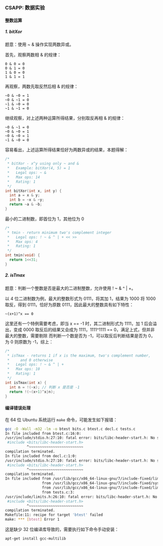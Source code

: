 ### CSAPP: 数据实验

#### 整数运算

##### 1. bitXor

题意：使用 ~ & 操作实现两数异或。

首先，观察两数相 & 的规律：

```
0 & 0 = 0
0 & 1 = 0
1 & 0 = 0
1 & 1 = 1
```

再观察，两数先取反然后相 & 的规律：

```
~0 & ~0 = 1
~0 & ~1 = 0
~1 & ~0 = 0
~1 & ~1 = 0
```

继续观察，对上述两种运算所得结果，分别取反再相 & 的规律：

```
~0 & ~1 = 0
~0 & ~0 = 1
~0 & ~0 = 1
~1 & ~0 = 0
```

容易看出，上述运算所得结果恰好为两数异或的结果，本题得解：

```cpp
/* 
 * bitXor - x^y using only ~ and & 
 *   Example: bitXor(4, 5) = 1
 *   Legal ops: ~ &
 *   Max ops: 14
 *   Rating: 1
 */
int bitXor(int x, int y) {
  int a = x & y;
  int b = ~x & ~y;
  return ~a & ~b;
}
```

最小的二进制数，即首位为 1，其他位为 0

```cpp
/* 
 * tmin - return minimum two's complement integer 
 *   Legal ops: ! ~ & ^ | + << >>
 *   Max ops: 4
 *   Rating: 1
 */
int tmin(void) {
  return 1<<31;
}
```

##### 2. isTmax

题意：判断一个整数是否是最大的二进制整数，允许使用 ! ~ & ^ | +。

以 4 位二进制数为例，最大的整数形式为 0111，将其加 1，结果为 1000
将 1000 取反，得到 0111，恰好为原数 0111，因此最大的整数具有如下特性：

```
~(x+1)^x == 0
```

这里还有一个特例需要考虑，即当 x == -1 时，其二进制形式为 1111，加 1 后会溢出，变成 0000
取反后的结果又会成为 1111，1111^1111 == 0，满足上式，但并非最大的整数，需要剔除
而判断一个数是否为 -1，可以取反后判断结果是否为 0，为 0 则原数为 -1，综上：

```cpp
/*
 * isTmax - returns 1 if x is the maximum, two's complement number,
 *     and 0 otherwise 
 *   Legal ops: ! ~ & ^ | +
 *   Max ops: 10
 *   Rating: 1
 */
int isTmax(int x) {
  int n = !(~x); // 判断 x 是否是 -1
  return !(~(x+1)^x|n);
}
```



#### 编译错误处理

在 64 位 Ubuntu 系统运行 `make` 命令，可能发生如下报错：

```sh
gcc -O -Wall -m32 -lm -o btest bits.c btest.c decl.c tests.c
In file included from btest.c:16:0:
/usr/include/stdio.h:27:10: fatal error: bits/libc-header-start.h: No such file or directory
 #include <bits/libc-header-start.h>
          ^~~~~~~~~~~~~~~~~~~~~~~~~~
compilation terminated.
In file included from decl.c:1:0:
/usr/include/stdio.h:27:10: fatal error: bits/libc-header-start.h: No such file or directory
 #include <bits/libc-header-start.h>
          ^~~~~~~~~~~~~~~~~~~~~~~~~~
compilation terminated.
In file included from /usr/lib/gcc/x86_64-linux-gnu/7/include-fixed/limits.h:194:0,
                 from /usr/lib/gcc/x86_64-linux-gnu/7/include-fixed/syslimits.h:7,
                 from /usr/lib/gcc/x86_64-linux-gnu/7/include-fixed/limits.h:34,
                 from tests.c:3:
/usr/include/limits.h:26:10: fatal error: bits/libc-header-start.h: No such file or directory
 #include <bits/libc-header-start.h>
          ^~~~~~~~~~~~~~~~~~~~~~~~~~
compilation terminated.
Makefile:11: recipe for target 'btest' failed
make: *** [btest] Error 1
```

这是缺少 32 位编译库导致的，需要执行如下命令手动安装：

```sh
apt-get install gcc-multilib
```
